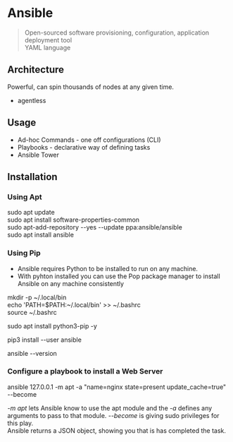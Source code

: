 # Ansible
> Open-sourced software provisioning, configuration, application deployment tool <br/>
>YAML language<br/>

## Architecture 
Powerful, can spin thousands of nodes at any given time.<br/>
- agentless

## Usage
- Ad-hoc Commands - one off configurations (CLI)
- Playbooks - declarative way of defining tasks
- Ansible Tower

## Installation 

### Using Apt
sudo apt update<br/>
sudo apt install software-properties-common<br/>
sudo apt-add-repository --yes --update ppa:ansible/ansible <br/>
sudo apt install ansible <br/>

### Using Pip 
- Ansible requires Python to be installed to run on any machine.
- With pyhton installed you can use the Pop package manager to install Ansible on any machine consistently 

<!--make sure ~/.local/bin exists and is on your PATH-->
mkdir -p ~/.local/bin <br/>
echo 'PATH=$PATH:~/.local/bin' >> ~/.bashrc <br/>
source ~/.bashrc <br/>
<!--install pip3-->
sudo apt install python3-pip -y <br/>
<!--install ansible with pip3-->
pip3 install --user ansible <br/>
<!--check that ansible has been installed-->
ansible --version <br/>

### Configure a playbook to install a Web Server
<!-- Command to install NGINX-->
ansible 127.0.0.1 -m apt -a "name=nginx state=present update_cache=true" --become <br/>

*-m apt* lets Ansible know to use the apt module and the *-a* defines any arguments to pass to that module. *--become* is giving sudo privileges for this play. <br/>
Ansible returns a JSON object, showing you that is has completed the task.